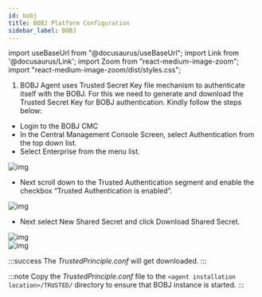```yaml
---
id: bobj
title: BOBJ Platform Configuration
sidebar_label: BOBJ
---
```


import useBaseUrl from "@docusaurus/useBaseUrl";
import Link from '@docusaurus/Link';
import Zoom from "react-medium-image-zoom";
import "react-medium-image-zoom/dist/styles.css";

1. BOBJ Agent uses Trusted Secret Key file mechanism to authenticate itself with the BOBJ. For this we need to generate and download the Trusted Secret Key for BOBJ authentication. Kindly follow the steps below:
 - Login to the BOBJ CMC
 - In the Central Management Console Screen, select Authentication from the top down list.
 - Select Enterprise from the menu list.

 <div style={{textAlign: 'center'}}>
  <Zoom>
    <img alt="img" src={useBaseUrl('/doc-images/bobj-central-management-console.png')}/>
  </Zoom>
 </div>

 - Next scroll down to the Trusted Authentication segment and enable the checkbox “Trusted Authentication is enabled”.

 <div style={{textAlign: 'center'}}>
  <Zoom>
    <img alt="img" src={useBaseUrl('/doc-images/bobj-trusted1.png')}/>
  </Zoom>
 </ div>

 - Next select New Shared Secret and click Download Shared Secret.

 <div style={{textAlign: 'center'}}>
  <Zoom>
    <img alt="img" src={useBaseUrl('/doc-images/bobj-trusted2.png')}/>
  </Zoom>
 </ div>

 <div style={{textAlign: 'center'}}>
  <Zoom>
    <img alt="img" src={useBaseUrl('/doc-images/bobj-trusted3.png')}/>
  </Zoom>
 </ div>

:::success
The *TrustedPrinciple.conf* will get downloaded. 
:::

<!-- Obselete step ? Confirm with Nithya 
1. Next, we need to disable the CORS settings by editing the *crossdomain.xml* file.
 Location of the *crossdomain.xml* file: `<Business Objects installation directory>\Tomcat55\webapps\ROOT\`.

 Change the following section.

 ```bash
 <?xml version="1.0"?>

 <!DOCTYPE cross-domain-policy SYSTEM "http://www.macromedia.com/xml/dtds/cross-domain-policy.dtd">

 -<cross-domain-policy>

 <allow-http-request-headers-from secure="true" headers="*" domain="*"/>

 <allow-access-from secure="true" domain="*"/>

 </cross-domain-policy>

 ```

Save the file after making changes and proceed to the next step.


3. Next we need to make the dashboards and reports in iframe compatibility (Web standards).
Create a folder 'w3c' in `<Business Objects Installation directory>\Tomcat55\webapps\>`.

Create file *p3p.xml* in the folder with the following code in it.

```xml

<META>

<POLICY-REFERENCES>

  <POLICY-REF about="/w3c/policy.xml">

    <INCLUDE>/</INCLUDE>

      <COOKIE-INCLUDE/>

  </POLICY-REF>

</POLICY-REFERENCES>

</META>
```

Save the file and restart the Apache Tomcat server.
-->

:::note
Copy the *TrustedPrinciple.conf* file to the `<agent installation location>/TRUSTED/` directory to ensure that BOBJ instance is started.
:::
